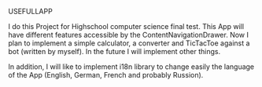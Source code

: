 USEFULLAPP

I do this Project for Highschool computer science final test.
This App will have different features accessible by the ContentNavigationDrawer.
Now I plan to implement a simple calculator, a converter and TicTacToe against a bot (written by myself).
In the future I will implement other things.

In addition, I will like to implement i18n library to change easily the language of the App (English, German, French and probably Russion).
